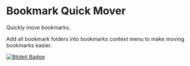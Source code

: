 Bookmark Quick Mover
====================

Quickly move bookmarks.

Add all bookmark folders into bookmarks context menu to make moving bookmarks easier.


[![Bitdeli Badge](https://d2weczhvl823v0.cloudfront.net/techlivezheng/firefox-extension-bookmarkquickmover/trend.png)](https://bitdeli.com/free "Bitdeli Badge")

